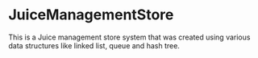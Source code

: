 # JuiceManagementStore
This is a Juice management store system that was created using various data structures like linked list, queue and hash tree. 
